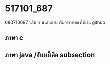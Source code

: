 # 517101_687

680710687 นรินทร นนทะแสง
เริ่มการทดลองใช้งาน github
## ภาษา c
## ภาษา java /อันนนี้คือ subsection

